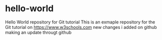 # hello-world
Hello World repository for Git tutorial
This is an exmaple repository for the Git tutorial on https://www.w3schools.com
new changes i added on github
making an update througt github 

